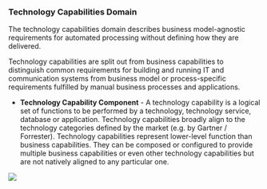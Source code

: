 ### Technology Capabilities Domain
The technology capabilities domain describes business model-agnostic requirements for automated processing without defining how they are delivered.

Technology capabilities are split out from business capabilities to distinguish common requirements for building and running IT and communication systems from business model or process-specific requirements fulfilled by manual business processes and applications.

- **Technology Capability Component** - A technology capability is a logical set of functions to be performed by a technology, technology service, database or application. Technology capabilities broadly align to the technology categories defined by the market (e.g. by Gartner / Forrester). Technology capabilities represent lower-level function than business capabilities. They can be composed or configured to provide multiple business capabilities or even other technology capabilities but are not natively aligned to any particular one.

![](Pasted%20image%2020231101132838.png)
